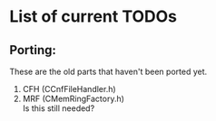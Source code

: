 List of current TODOs
=======================================

Porting:
---------------------------------------

These are the old parts that haven't been ported yet.

1. CFH (CCnfFileHandler.h)
2. MRF (CMemRingFactory.h)  
   Is this still needed?
